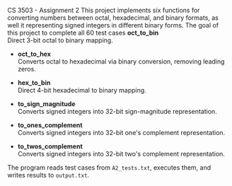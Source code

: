 CS 3503 - Assignment 2
This project implements six functions for converting numbers between octal, hexadecimal, and binary formats, as well it representing signed integers in different binary forms. The goal of this project to complete
all 60 test cases 
**oct_to_bin**  
Direct 3-bit octal to binary mapping.

- **oct_to_hex**  
  Converts octal to hexadecimal via binary conversion, removing leading zeros.

- **hex_to_bin**  
  Direct 4-bit hexadecimal to binary mapping.

- **to_sign_magnitude**  
  Converts signed integers into 32-bit sign-magnitude representation.

- **to_ones_complement**  
  Converts signed integers into 32-bit one's complement representation.

- **to_twos_complement**  
  Converts signed integers into 32-bit two's complement representation.

The program reads test cases from `A2_tests.txt`, executes them, and writes results to `output.txt`.
